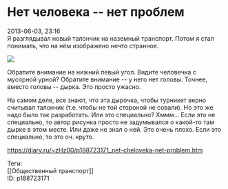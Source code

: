 Нет человека -- нет проблем
============================

   
 2013-06-03, 23:16   
  Я разглядывал новый талончик на наземный транспорт. Потом я стал понимать, что на нём изображено нечто странное.   
   
   [![](http://s018.radikal.ru/i510/1306/56/56cf63607797t.jpg)](http://radikal.ru/F/s018.radikal.ru/i510/1306/56/56cf63607797.jpg)     
   
 Обратите внимание на нижний левый угол. Видите человечка с мусорной урной? Обратите внимание -- у него нет головы. Точнее, вместо головы -- дырка. Это просто ужасно.   
   
 На самом деле, все знают, что эта дырочка, чтобы турникет верно считывал талончик (т.е. чтобы не той стороной не совали). Но это же надо было так разработать. Или это специально? Хммм... Если это не специально, то автор рисунка просто не задумывался о какой-то там дырке в этом месте. Или даже не знал о ней. Это очень плохо. Если это специально, то это оч. круто.   
    
 <https://diary.ru/~zHz00/p188723171_net-cheloveka-net-problem.htm>   
   
 Теги:   
 [[Общественный транспорт]]   
 ID: p188723171